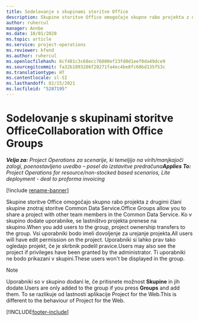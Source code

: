 ```yaml
---
title: Sodelovanje s skupinami storitve Office
description: Skupine storitve Office omogočajo skupno rabo projekta z drugimi člani skupine znotraj storitve Common Data Service.
author: ruhercul
manager: Annbe
ms.date: 10/01/2020
ms.topic: article
ms.service: project-operations
ms.reviewer: kfend
ms.author: ruhercul
ms.openlocfilehash: 6cf481c3c68ecc76000ef23fd0d1eef0da49dce9
ms.sourcegitcommit: fa32b1893286f20271fa4ec4be8fc68bd135f53c
ms.translationtype: HT
ms.contentlocale: sl-SI
ms.lasthandoff: 02/15/2021
ms.locfileid: "5287195"
---
```

# <a name="collaboration-with-office-groups"></a><span data-ttu-id="4d444-103">Sodelovanje s skupinami storitve Office</span><span class="sxs-lookup"><span data-stu-id="4d444-103">Collaboration with Office Groups</span></span>

<span data-ttu-id="4d444-104">_**Velja za:** Project Operations za scenarije, ki temeljijo na virih/manjkajoči zalogi, poenostavljeno uvedbo – posel do izstavitve predračuna_</span><span class="sxs-lookup"><span data-stu-id="4d444-104">_**Applies To:** Project Operations for resource/non-stocked based scenarios, Lite deployment - deal to proforma invoicing_</span></span>

[!include [rename-banner](~/includes/cc-data-platform-banner.md)]

<span data-ttu-id="4d444-105">Skupine storitve Office omogočajo skupno rabo projekta z drugimi člani skupine znotraj storitve Common Data Service.</span><span class="sxs-lookup"><span data-stu-id="4d444-105">Office Groups allow you to share a project with other team members in the Common Data Service.</span></span> <span data-ttu-id="4d444-106">Ko v skupino dodate uporabnike, se lastništvo projekta prenese na skupino.</span><span class="sxs-lookup"><span data-stu-id="4d444-106">When you add users to the group, project ownership transfers to the group.</span></span> <span data-ttu-id="4d444-107">Vsi uporabniki bodo imeli dovoljenje za urejanje projekta.</span><span class="sxs-lookup"><span data-stu-id="4d444-107">All users will have edit permission on the project.</span></span> <span data-ttu-id="4d444-108">Uporabniki si lahko prav tako ogledajo projekt, če je skrbnik podelil pravice.</span><span class="sxs-lookup"><span data-stu-id="4d444-108">Users may also see the project if privileges have been granted by the administrator.</span></span> <span data-ttu-id="4d444-109">Ti uporabniki ne bodo prikazani v skupini.</span><span class="sxs-lookup"><span data-stu-id="4d444-109">These users won't be displayed in the group.</span></span>

> [!NOTE] 
> <span data-ttu-id="4d444-110">Uporabniki so v skupino dodani le, če pritisnete možnost **Skupine** in jih dodate.</span><span class="sxs-lookup"><span data-stu-id="4d444-110">Users are only added to the group if you press **Groups** and add them.</span></span> <span data-ttu-id="4d444-111">To se razlikuje od lastnosti aplikacije Project for the Web.</span><span class="sxs-lookup"><span data-stu-id="4d444-111">This is different to the behaviour of Project for the Web.</span></span> 



[!INCLUDE[footer-include](../includes/footer-banner.md)]